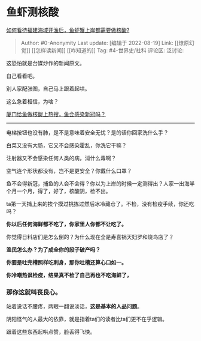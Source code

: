 # 鱼虾测核酸
[如何看待福建海域开渔后，鱼虾蟹上岸都需要做核酸?](https://www.zhihu.com/question/548859980/answer/2633741444)

> Author: #0-Anonymity
> Last update: [编辑于 2022-08-19]
> Link: [[燎原幻觉]] [[怎样读新闻]] [[咋知道的]]
> Tag: #4-世界史/社科
> 评论区:
> 泛讨论:

这恐怕就是台媒炒作的新闻原文。

自己看看吧。

别人家配张图，自己马上跟着起哄。

这么急着相信，为啥？

[厦门给鱼做核酸上热搜，鱼会感染新冠吗？](https://c.m.163.com/news/a/HF2MRIM90001899O.html?spss=sps_sem)

---

电梯按钮也没有肺，是不是意味着安全无忧？是的话你回家洗什么手？

白菜又没有大肠，它又不会感染霍乱，你洗它干嘛？

注射器又不会感染任何人类的病，消什么毒啊？

空气连个形状都没有，岂不是更安全？你戴什么口罩？

鱼不会得新冠，捕鱼的人会不会得？你以为上岸的时候一定测得出？人家一出海半个月一个月，得了，好了，核酸阴，检不出。

ta第一天捕上来的挨个摸过挑拣过然后冰冷藏仓了。不检，没有检疫手续，你还吃吗？

**你以后任何海鲜都不吃了，你家里人你都不让吃了。**

你觉得日料店们是怎么倒的？为什么现在全是寿喜锅天妇罗和烧鸟店了？

**渔民怎么办？为了成全你的段子破产吗？**

**你要是吐完槽照样吃刺身，那你吐槽还算心口如一。**

**你冷嘲热讽检疫，结果真不检了自己再也不吃海鲜了，**

### **那你这就叫丧良心。**

站着说话不腰疼，两眼一翻说淡话，**这是基本的人品问题**。

阴阳怪气的人最大的依靠，就是指着ta们的读者比ta们更不在乎逻辑。

跟着这些东西起哄点赞，脸丢得飞快。
